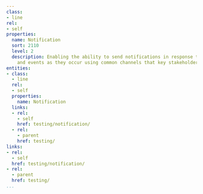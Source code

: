 ```yaml
---
class:
- line
rel:
- self
properties:
  name: Notification
  sort: 2110
  level: 2
  description: Enabling the ability to send notifications in response to testing activity
    and events as they occur using common channels that key stakeholders will be using.
entities:
- class:
  - line
  rel:
  - self
  properties:
    name: Notification
  links:
  - rel:
    - self
    href: testing/notification/
  - rel:
    - parent
    href: testing/
links:
- rel:
  - self
  href: testing/notification/
- rel:
  - parent
  href: testing/
...
```

